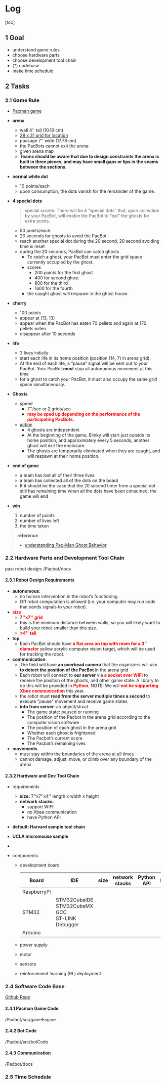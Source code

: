# **Log**

[toc]

## **1 Goal**

- understand game rules
- choose hardware parts
- choose development tool chain
- (*) codebase
- make time schedule

## **2 Tasks**

### **2.1 Game Rule**

- [Pacman game](https://pacman-30thanniversary.com/)

- **arena**

  - wall 4'' tall (10.16 cm)
  - [28 x 31 grid for location](https://github.com/HarvardURC/Pacbot/blob/master/src/gameEngine/pacbot/grid.py)
  - passage 7'' wide (17.78 cm)
  - the PacBots cannot exit the arena
  - given arena map
  - **Teams should be aware that due to design constraints the arena is built in three pieces, and may have small gaps or lips in the seams between the sections.** 

- **normal white dot**

  - 10 points/each
  - upon consumption, the dots vanish for the remainder of the game. 

- **4 special dots**

  > special scores: There will be 4 “special dots” that, upon collection by your PacBot, will enable the PacBot to “eat” the ghosts for extra points.

  - 50 points/each
  - 20 seconds for ghosts to avoid the PacBot
  - reach another special dot during the 20 second, 20 second avoiding time is reset
  - during the 20 seconds, PacBot can catch ghosts
    - To catch a ghost, your PacBot must enter the grid space currently occupied by the ghost.
    - scores
      - 200 points for the first ghost
      - 400 for second ghost
      - 800 for the third
      - 1600 for the fourth
    - the caught ghost will respawn in the ghost house

- **cherry**

  - 100 points
  - appear at (13, 13)
  - appear when the PacBot has eaten 70 pellets and again at 170 pellets eaten
  - disappear after 10 seconds

- **life**

  - 3 lives initially
  - start each life in its home position (position (14, 7) in arena grid).
  - At the end of each life, a “pause” signal will be sent out to your PacBot. Your PacBot **must** stop all autonomous movement at this time
  - for a ghost to catch your PacBot, it must also occupy the same grid space simultaneously.

- **Ghosts**

  - speed
    - 7''/sec or 2 grids/sec
    - <font color='red'>**may be sped up depending on the performance of the participating PacBots.**</font>
  - [action](http://gameinternals.com/understanding-pac-man-ghost-behavior)
    - 4 ghosts are independent
    - At the beginning of the game, Blinky will start just outside its home position, and approximately every 5 seconds, another ghost will exit the enclosure.
    - The ghosts are temporarily eliminated when they are caught, and will respawn at their home position.

- **end of game**

  - a team has lost all of their three lives
  - a team has collected all of the dots on the board
  - If it should be the case that the 20 second timer from a special dot still has remaining time when all the dots have been consumed, the game will end

- **win**

  1. number of points
  2. number of lives left
  3. the time taken

> **reference**
>
> - [understanding Pac-Man Ghost Behavior](http://gameinternals.com/understanding-pac-man-ghost-behavior)

### **2.2 Hardware Parts and Development Tool Chain**

past robot design: /Pacbot/docs

#### **2.3.1 Robot Design Requirements**

- **autonomous:** 
  - no human intervention in the robot’s functioning.
  - Off robot computation is allowed (i.e. your computer may run code that sends signals to your robot).
- <font color='red'>**size**</font>
  - <font color='red'>**7''x7'' grid**</font>
  - this is the minimum distance between walls, so you will likely want to build your robot smaller than this size.
  - <font color='red'>**$\le$4'' tall**</font>
- **top**
  - Each PacBot should have <font color='red'>**a flat area on top with room for a 3” diameter**</font> yellow acrylic computer vision target, which will be used for tracking the robot.
- **communication**
  - The field will have **an overhead camera** that the organizers will use **to detect the position of the PacBot** in the arena grid
  - Each robot will connect to **our server** via <font color='red'>**a socket over WiFi**</font> to receive the position of the ghosts, and other game state. A library to do this will be provided in <font color='red'>**Python**</font>. NOTE: We will <font color='red'>**not be supporting Xbee communication**</font> this year.
  - the robot must **read from the server multiple times a second** to execute "pause" movement and receive game states
  - **info from server**: an object/struct
    - The game state: paused or running
    - The position of the Pacbot in the arena grid according to the computer vision software
    - The position of each ghost in the arena grid
    - Whether each ghost is frightened
    - The Pacbot’s current score
    - The Pacbot’s remaining lives
- **movements**
  - must stay within the boundaries of the arena at all times
  -  cannot damage, adjust, move, or climb over any boundary of the arena

#### **2.3.2 Hardware and Dev Tool Chain**

- requirements

  - **size:** 7''x7''x4'' length x width x height
  - **network stacks:**
    - support WIFI
    - no Xbee communication
    - have Python API

- **default: Harvard sample tool chain**

- **UCLA micromouse sample**

- 

- components

  - development board

    | Board       | IDE                                                          | size | network stacks | Python API | RL   | power module | motor | sensor |
    | ----------- | ------------------------------------------------------------ | ---- | -------------- | ---------- | ---- | ------------ | ----- | ------ |
    | RaspberryPi |                                                              |      |                |            |      |              |       |        |
    | STM32       | STM32CubeIDE<br />STM32CubeMX<br />GCC<br />ST-LINK Debugger |      |                |            |      |              |       |        |
    | Arduino     |                                                              |      |                |            |      |              |       |        |

  - power supply

  - motor

  - sensors

  - reinforcement learning (RL) deployment

### **2.4 Software Code Base**

[Github Repo](https://github.com/HarvardURC/Pacbot)



#### **2.4.1 Pacman Game Code**

/Pacbot/src/gameEngine



#### **2.4.2 Bot Code**

/Pacbot/src/botCode



#### **2.4.3 Communication**

/Pacbot/docs



### **2.5 Time Schedule**

